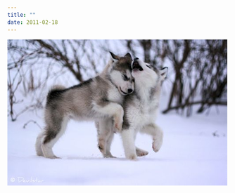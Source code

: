 ```yaml
---
title: ""
date: 2011-02-18
---
```


![2011-02-18-78dh3dt1.jpeg](/images/2011-02-18-78dh3dt1.jpeg)

<p><a href="http://broken-horse.tumblr.com/post/3164965497"><br></a></p><blockquote>
</blockquote>
